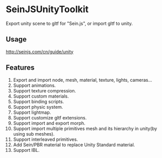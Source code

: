 # SeinJSUnityToolkit

Export unity scene to gltf for "Sein.js", or import gltf to unity.


## Usage

http://seinjs.com/cn/guide/unity

## Features

1. Export and import node, mesh, material, texture, lights, cameras...
2. Support animations.
3. Support texture compression.
4. Support custom materials.
5. Support binding scripts.
6. Support physic system.
8.  Support lightmap.
9.  Support customize gltf extensions.
10. Support import and export morph.
12. Support import multiple primitives mesh and its hierarchy in unity(by using sub meshes).
13. Support interleaved primitives.
14. Add Sein/PBR material to replace Unity Standard material.
15. Support IBL.